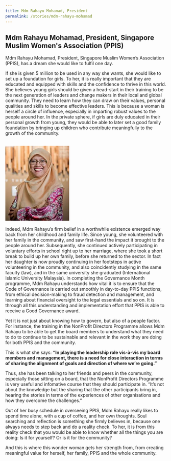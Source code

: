 ```yaml
---
title: Mdm Rahayu Mohamad, President
permalink: /stories/mdm-rahayu-mohamad
---
```


## Mdm Rahayu Mohamad, President, Singapore Muslim Women's Association (PPIS)

Mdm Rahayu Mohamad, President, Singapore Muslim Women’s Association (PPIS), has a dream she would like to fulfil one day.

If she is given 5 million to be used in any way she wants, she would like to set up a foundation for girls. To her, it is really important that they are educated and equipped with skills and the confidence to thrive in this world. She believes young girls should be given a head-start in their training to be the next generation of leaders and change makers in their local and global community. They need to learn how they can draw on their values, personal qualities and skills to become effective leaders. This is because a woman is herself a circle of influence, especially in imparting robust values to the people around her. In the private sphere, if girls are duly educated in their personal growth from young, they would be able to later set a good family foundation by bringing up children who contribute meaningfully to the growth of the community.

<br/>
<img alt="Mdm Rahayu Mohamad" src="/images/stories/pages/mdm-rahayu-mohamad.jpg" style="width: 200px; height: 234px;" />
<br/>

Indeed, Mdm Rahayu’s firm belief in a worthwhile existence emerged way back from her childhood and family life. Since young, she volunteered with her family in the community, and saw first-hand the impact it brought to the people around her. Subsequently, she continued actively participating in voluntary efforts in school right up to her marriage, where she took a short break to build up her own family, before she returned to the sector. In fact her daughter is now proudly continuing in her footsteps in active volunteering in the community, and also coincidently studying in the same faculty (law), and in the same university she graduated (International Islamic University Malaysia). In completing the Governance Month programme, Mdm Rahayu understands how vital it is to ensure that the Code of Governance is carried out smoothly in day-to-day PPIS functions, from ethical decision-making to fraud detection and management, and learning about financial oversight to the legal essentials and so on. It is through all this understanding and implementation effort that PPIS is able to receive a Good Governance award.

Yet it is not just about knowing how to govern, but also of a people factor. For instance, the training in the NonProfit Directors Programme allows Mdm Rahayu to be able to get the board members to understand what they need to do to continue to be sustainable and relevant in the work they are doing for both PPIS and the community.

This is what she says: 
**“In playing the leadership role vis-à-vis my board members and management, there is a need for close interaction in terms of sharing the alignment of goals and direction of where we’re going.”**

Thus, she has been talking to her friends and peers in the community, especially those sitting on a board, that the NonProfit Directors Programme is very useful and infomative course that they should participate in. “It’s not about the knowledge but the sharing that the other participants bring in, hearing the stories in terms of the experiences of other organisations and how they overcome the challenges.”

Out of her busy schedule in overseeing PPIS, Mdm Rahayu really likes to spend time alone, with a cup of coffee, and her own thoughts. Soul searching and reflection is something she firmly believes in, because one always needs to step back and do a reality check. To her, it is from this reality check that you would be able to know whether all the things you are doing: Is it for yourself? Or is it for the community?

And this is where this wonder woman gets her strength from, from creating meaningful value for herself, her family, PPIS and the whole community.
